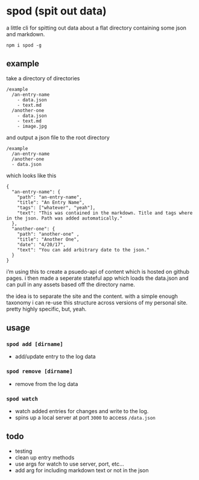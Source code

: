# spod (spit out data)
a little cli for spitting out data about a flat directory containing some json and markdown.

`npm i spod -g`

## example
take a directory of directories

```
/example
  /an-entry-name
    - data.json
    - text.md
  /another-one
    - data.json
    - text.md
    - image.jpg
```

and output a json file to the root directory

```
/example
  /an-entry-name
  /another-one
  - data.json
```

which looks like this

```
{
  "an-entry-name": {
    "path": "an-entry-name",
    "title": "An Entry Name",
    "tags": ["whatever", "yeah"],
    "text": "This was contained in the markdown. Title and tags where in the json. Path was added automatically."
  },
  "another-one": {
    "path": "another-one" ,
    "title": "Another One",
    "date": "4/20/17",
    "text": "You can add arbitrary date to the json."
  }
}
```

i’m using this to create a psuedo-api of content which is hosted on github pages. i then made a seperate stateful app which loads the data.json and can pull in any assets based off the directory name.

the idea is to separate the site and the content. with a simple enough taxonomy i can re-use this structure across versions of my personal site. pretty highly specific, but, yeah.

## usage

### `spod add [dirname]`
- add/update entry to the log data

### `spod remove [dirname]`
- remove from the log data

### `spod watch`
- watch added entries for changes and write to the log.
- spins up a local server at port `3000` to access `/data.json`

## todo
- testing
- clean up entry methods
- use args for watch to use server, port, etc…
- add arg for including markdown text or not in the json